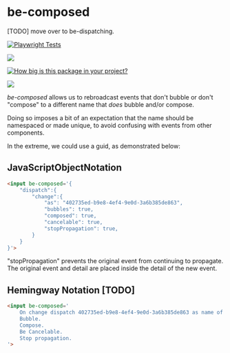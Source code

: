 # be-composed

[TODO] move over to be-dispatching.

[![Playwright Tests](https://github.com/bahrus/be-composed/actions/workflows/CI.yml/badge.svg)](https://github.com/bahrus/be-composed/actions/workflows/CI.yml)

<a href="https://nodei.co/npm/be-composed/"><img src="https://nodei.co/npm/be-composed.png"></a>

[![How big is this package in your project?](https://img.shields.io/bundlephobia/minzip/be-composed?style=for-the-badge)](https://bundlephobia.com/result?p=be-composed)

<img src="http://img.badgesize.io/https://cdn.jsdelivr.net/npm/be-composed?compression=gzip">

*be-composed* allows us to rebroadcast events that don't bubble or don't "compose" to a different name that *does* bubble and/or compose.

Doing so imposes a bit of an expectation that the name should be namespaced or made unique, to avoid confusing with events from other components. 

In the extreme, we could use a guid, as demonstrated below: 

## JavaScriptObjectNotation

```html
<input be-composed='{
    "dispatch":{
        "change":{
            "as": "402735ed-b9e8-4ef4-9e0d-3a6b385de863",
            "bubbles": true,
            "composed": true,
            "cancelable": true,
            "stopPropagation": true,
        }
    }
}'>
```

"stopPropagation" prevents the original event from continuing to propagate.  The original event and detail are placed inside the detail of the new event.

## Hemingway Notation [TODO]

```html
<input be-composed='
    On change dispatch 402735ed-b9e8-4ef4-9e0d-3a6b385de863 as name of event.
    Bubble.
    Compose.
    Be Cancelable.
    Stop propagation.
'>
```